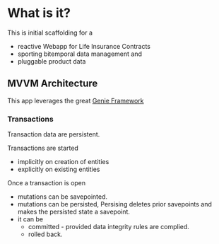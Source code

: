 # What is it?

This is initial scaffolding for a 
* reactive Webapp for Life Insurance Contracts
* sporting bitemporal data management and
* pluggable product data

## MVVM Architecture 
This app leverages the great [Genie Framework](https://genieframework.com/)
### Transactions

Transaction data are persistent. 

Transactions are started 
* implicitly on creation of entities
* explicitly on existing entities

Once a transaction is open
* mutations can be savepointed.
* mutations can be persisted, Persising deletes prior savepoints and makes the persisted state a savepoint.
* it can be 
    * committed - provided data integrity rules are complied.
    * rolled back.
